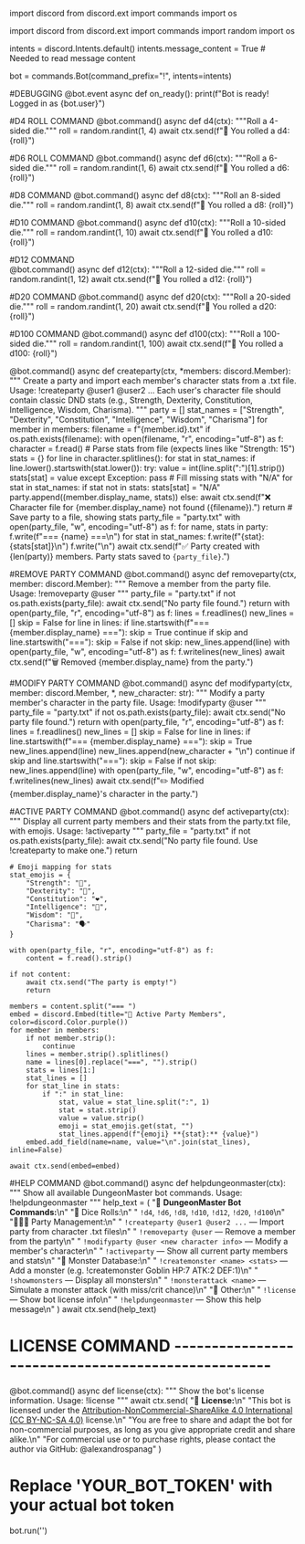 import discord
from discord.ext import commands
import os

import discord
from discord.ext import commands
import random
import os

intents = discord.Intents.default()
intents.message_content = True  # Needed to read message content

bot = commands.Bot(command_prefix="!", intents=intents)

#DEBUGGING
@bot.event
async def on_ready():
    print(f"Bot is ready! Logged in as {bot.user}")

#D4 ROLL COMMAND
@bot.command()
async def d4(ctx):
    """Roll a 4-sided die."""
    roll = random.randint(1, 4)
    await ctx.send(f"🎲 You rolled a d4: {roll}")

#D6 ROLL COMMAND
@bot.command()
async def d6(ctx):
    """Roll a 6-sided die."""
    roll = random.randint(1, 6)
    await ctx.send(f"🎲 You rolled a d6: {roll}")


#D8 COMMAND
@bot.command()
async def d8(ctx):
    """Roll an 8-sided die."""
    roll = random.randint(1, 8)
    await ctx.send(f"🎲 You rolled a d8: {roll}")

#D10 COMMAND
@bot.command()
async def d10(ctx):
    """Roll a 10-sided die."""
    roll = random.randint(1, 10)
    await ctx.send(f"🎲 You rolled a d10: {roll}")

#D12 COMMAND    
@bot.command()
async def d12(ctx):
    """Roll a 12-sided die."""
    roll = random.randint(1, 12)
    await ctx.send(f"🎲 You rolled a d12: {roll}")

#D20 COMMAND
@bot.command()
async def d20(ctx):
    """Roll a 20-sided die."""
    roll = random.randint(1, 20)
    await ctx.send(f"🎲 You rolled a d20: {roll}")

#D100 COMMAND
@bot.command()
async def d100(ctx):
    """Roll a 100-sided die."""
    roll = random.randint(1, 100)
    await ctx.send(f"🎲 You rolled a d100: {roll}")


@bot.command()
async def createparty(ctx, *members: discord.Member):
    """
    Create a party and import each member's character stats from a .txt file.
    Usage: !createparty @user1 @user2 ...
    Each user's character file should contain classic DND stats (e.g., Strength, Dexterity, Constitution, Intelligence, Wisdom, Charisma).
    """
    party = []
    stat_names = ["Strength", "Dexterity", "Constitution", "Intelligence", "Wisdom", "Charisma"]
    for member in members:
        filename = f"{member.id}.txt"
        if os.path.exists(filename):
            with open(filename, "r", encoding="utf-8") as f:
                character = f.read()
            # Parse stats from file (expects lines like "Strength: 15")
            stats = {}
            for line in character.splitlines():
                for stat in stat_names:
                    if line.lower().startswith(stat.lower()):
                        try:
                            value = int(line.split(":")[1].strip())
                            stats[stat] = value
                        except Exception:
                            pass
            # Fill missing stats with "N/A"
            for stat in stat_names:
                if stat not in stats:
                    stats[stat] = "N/A"
            party.append((member.display_name, stats))
        else:
            await ctx.send(f"❌ Character file for {member.display_name} not found ({filename}).")
            return
    # Save party to a file, showing stats
    party_file = "party.txt"
    with open(party_file, "w", encoding="utf-8") as f:
        for name, stats in party:
            f.write(f"=== {name} ===\n")
            for stat in stat_names:
                f.write(f"{stat}: {stats[stat]}\n")
            f.write("\n")
    await ctx.send(f"✅ Party created with {len(party)} members. Party stats saved to `{party_file}`.")

#REMOVE PARTY COMMAND
@bot.command()
async def removeparty(ctx, member: discord.Member):
    """
    Remove a member from the party file.
    Usage: !removeparty @user
    """
    party_file = "party.txt"
    if not os.path.exists(party_file):
        await ctx.send("No party file found.")
        return
    with open(party_file, "r", encoding="utf-8") as f:
        lines = f.readlines()
    new_lines = []
    skip = False
    for line in lines:
        if line.startswith(f"=== {member.display_name} ==="):
            skip = True
            continue
        if skip and line.startswith("==="):
            skip = False
        if not skip:
            new_lines.append(line)
    with open(party_file, "w", encoding="utf-8") as f:
        f.writelines(new_lines)
    await ctx.send(f"🗑️ Removed {member.display_name} from the party.")

#MODIFY PARTY COMMAND
@bot.command()
async def modifyparty(ctx, member: discord.Member, *, new_character: str):
    """
    Modify a party member's character in the party file.
    Usage: !modifyparty @user <new character info>
    """
    party_file = "party.txt"
    if not os.path.exists(party_file):
        await ctx.send("No party file found.")
        return
    with open(party_file, "r", encoding="utf-8") as f:
        lines = f.readlines()
    new_lines = []
    skip = False
    for line in lines:
        if line.startswith(f"=== {member.display_name} ==="):
            skip = True
            new_lines.append(line)
            new_lines.append(new_character + "\n")
            continue
        if skip and line.startswith("==="):
            skip = False
        if not skip:
            new_lines.append(line)
    with open(party_file, "w", encoding="utf-8") as f:
        f.writelines(new_lines)
    await ctx.send(f"✏️ Modified {member.display_name}'s character in the party.")

#ACTIVE PARTY COMMAND
@bot.command()
async def activeparty(ctx):
    """
    Display all current party members and their stats from the party.txt file, with emojis.
    Usage: !activeparty
    """
    party_file = "party.txt"
    if not os.path.exists(party_file):
        await ctx.send("No party file found. Use !createparty to make one.")
        return

    # Emoji mapping for stats
    stat_emojis = {
        "Strength": "💪",
        "Dexterity": "🤸",
        "Constitution": "❤️",
        "Intelligence": "🧠",
        "Wisdom": "🦉",
        "Charisma": "🗣️"
    }

    with open(party_file, "r", encoding="utf-8") as f:
        content = f.read().strip()

    if not content:
        await ctx.send("The party is empty!")
        return

    members = content.split("=== ")
    embed = discord.Embed(title="🧙 Active Party Members", color=discord.Color.purple())
    for member in members:
        if not member.strip():
            continue
        lines = member.strip().splitlines()
        name = lines[0].replace("===", "").strip()
        stats = lines[1:]
        stat_lines = []
        for stat_line in stats:
            if ":" in stat_line:
                stat, value = stat_line.split(":", 1)
                stat = stat.strip()
                value = value.strip()
                emoji = stat_emojis.get(stat, "")
                stat_lines.append(f"{emoji} **{stat}:** {value}")
        embed.add_field(name=name, value="\n".join(stat_lines), inline=False)

    await ctx.send(embed=embed)

#HELP COMMAND
@bot.command()
async def helpdungeonmaster(ctx):
    """
    Show all available DungeonMaster bot commands.
    Usage: !helpdungeonmaster
    """
    help_text = (
        "🧙 **DungeonMaster Bot Commands:**\n"
        "🎲 Dice Rolls:\n"
        "  `!d4`, `!d6`, `!d8`, `!d10`, `!d12`, `!d20`, `!d100`\n"
        "🧑‍🤝‍🧑 Party Management:\n"
        "  `!createparty @user1 @user2 ...` — Import party from character .txt files\n"
        "  `!removeparty @user` — Remove a member from the party\n"
        "  `!modifyparty @user <new character info>` — Modify a member's character\n"
        "  `!activeparty` — Show all current party members and stats\n"
        "👹 Monster Database:\n"
        "  `!createmonster <name> <stats>` — Add a monster (e.g. !createmonster Goblin HP:7 ATK:2 DEF:1)\n"
        "  `!showmonsters` — Display all monsters\n"
        "  `!monsterattack <name>` — Simulate a monster attack (with miss/crit chance)\n"
        "📜 Other:\n"
        "  `!license` — Show bot license info\n"
        "  `!helpdungeonmaster` — Show this help message\n"
    )
    await ctx.send(help_text)

# LICENSE COMMAND ---------------------------------------------------
@bot.command()
async def license(ctx):
    """
    Show the bot's license information.
    Usage: !license
    """
    await ctx.send(
        "📝 **License:**\n"
        "This bot is licensed under the [Attribution-NonCommercial-ShareAlike 4.0 International (CC BY-NC-SA 4.0)](https://creativecommons.org/licenses/by-nc-sa/4.0/) license.\n"
        "You are free to share and adapt the bot for non-commercial purposes, as long as you give appropriate credit and share alike.\n"
        "For commercial use or to purchase rights, please contact the author via GitHub: @alexandrospanag"
    )

# Replace 'YOUR_BOT_TOKEN' with your actual bot token
bot.run('')

